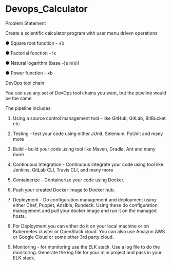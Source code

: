 # Devops_Calculator

Problem Statement

Create a scientific calculator program with user menu driven operations


● Square root function - √x

● Factorial function - !x

● Natural logarithm (base -)е n(x)l

● Power function - xb

DevOps tool chain

You can use any set of DevOps tool chains you want, but the pipeline would be the same.

The pipeline includes

1. Using a source control management tool - like GitHub, GitLab, BitBucket etc

2. Testing - test your code using either JUnit, Selenium, PyUnit and many more

3. Build - build your code using tool like Maven, Gradle, Ant and many more

4. Continuous Integration - Continuous integrate your code using tool like Jenkins,
GitLab CLI, Travis CLI, and many more

5. Containerize - Containerize your code using Docker.

6. Push your created Docker image to Docker hub.

7. Deployment - Do configuration management and deployment using either Chef,
Puppet, Ansible, Rundeck. Using these do configuration management and pull your
docker image and run it on the managed hosts.

8. For Deployment you can either do it on your local machine or on Kubernetes cluster
or OpenStack cloud. You can also use Amazon AWS or Google Cloud or some other
3rd party cloud.

9. Monitoring - for monitoring use the ELK stack. Use a log file to do the monitoring.
Generate the log file for your mini project and pass in your ELK stack.
